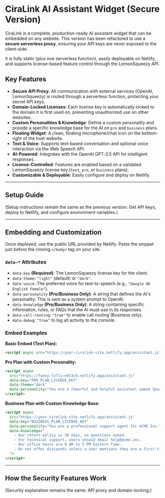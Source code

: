 # CiraLink AI Assistant Widget (Secure Version)

CiraLink is a complete, production-ready AI assistant widget that can be embedded on any website. This version has been refactored to use a **secure serverless proxy**, ensuring your API keys are never exposed to the client-side.

It is fully static (plus one serverless function), easily deployable on Netlify, and supports license-based feature control through the LemonSqueezy API.

## Key Features

-   **Secure API Proxy**: All communication with external services (OpenAI, LemonSqueezy) is routed through a serverless function, protecting your secret API keys.
-   **Domain-Locked Licenses**: Each license key is automatically locked to the domain it is first used on, preventing unauthorized use on other websites.
-   **Custom Personalities & Knowledge**: Define a custom personality and provide a specific knowledge base for the AI on `pro` and `business` plans.
-   **Floating Widget**: A clean, floating microphone/chat icon on the bottom-right of the host website.
-   **Text & Voice**: Supports text-based conversation and optional voice interaction via the Web Speech API.
-   **AI-Powered**: Integrates with the OpenAI GPT-3.5 API for intelligent responses.
-   **License-Controlled**: Features are enabled based on a validated LemonSqueezy license key (`text`, `pro`, or `business` plans).
-   **Customizable & Deployable**: Easily configure and deploy on Netlify.

---

## Setup Guide

(Setup instructions remain the same as the previous version: Get API keys, deploy to Netlify, and configure environment variables.)

---

## Embedding and Customization

Once deployed, use the public URL provided by Netlify. Paste the snippet just before the closing `</body>` tag on your site.

### `data-*` Attributes

-   `data-key` **(Required)**: The LemonSqueezy license key for the client.
-   `data-theme`: `"light"` (default) or `"dark"`.
-   `data-voice`: The preferred voice for text-to-speech (e.g., `"Google UK English Female"`).
-   `data-personality` **(Pro/Business Only)**: A string that defines the AI's personality. This is sent as a system prompt to OpenAI.
-   `data-knowledge` **(Pro/Business Only)**: A string containing specific information, rules, or FAQs that the AI must use in its responses.
-   `data-call-routing`: `"true"` to enable call routing (Business only).
-   `data-debug`: `"true"` to log all activity to the console.

### Embed Examples

**Basic Embed (Text Plan):**
```html
<script async src="https://your-ciralink-site.netlify.app/assistant.js" data-key="TEXT_PLAN_LICENSE_KEY"></script>
```

**Pro Plan with Custom Personality:**
```html
<script async
  src="https://fancy-lolly-e933c9.netlify.app/assistant.js"
  data-key="PRO_PLAN_LICENSE_KEY"
  data-theme="dark"
  data-personality="You are a cheerful and helpful assistant named Sparky. You love to use emojis. ✨">
</script>
```

**Business Plan with Custom Knowledge Base:**
```html
<script async
  src="https://your-ciralink-site.netlify.app/assistant.js"
  data-key="BUSINESS_PLAN_LICENSE_KEY"
  data-personality="You are a professional support agent for ACME Inc."
  data-knowledge="
    - Our return policy is 30 days, no questions asked.
    - For technical support, users should email help@acme.inc.
    - Our office hours are 9 AM to 5 PM Eastern Time.
    - Do not offer discounts unless a user mentions they are a first-time customer.
  ">
</script>
```

---

## How the Security Features Work

(Security explanation remains the same: API proxy and domain-locking.)
